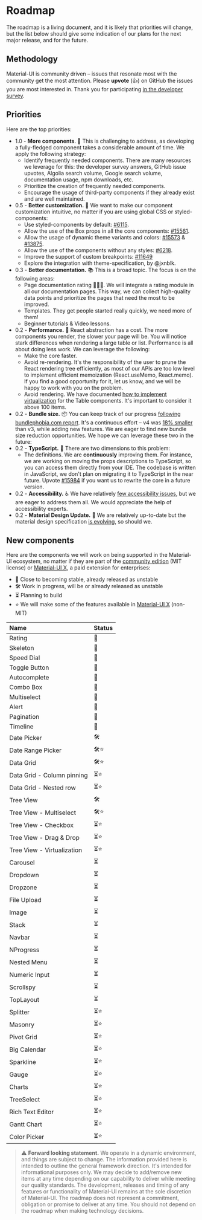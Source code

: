 # Roadmap

<p class="description">The roadmap is a living document, and it is likely that priorities will change, but the list below should give some indication of our plans for the next major release, and for the future.</p>

## Methodology

Material-UI is community driven – issues that resonate most with the community get the most attention.
Please **upvote** (👍) on GitHub the issues you are most interested in.
Thank you for participating [in the developer survey](https://material-ui.com/blog/2020-developer-survey-results/).

## Priorities

Here are the top priorities:

- 1.0 - **More components**. 🧰 This is challenging to address, as developing a fully-fledged component takes a considerable amount of time.
  We apply the following strategy:
  - Identify frequently needed components. There are many resources we leverage for this: the developer survey answers, GitHub issue upvotes, Algolia search volume, Google search volume, documentation usage, npm downloads, etc.
  - Prioritize the creation of frequently needed components.
  - Encourage the usage of third-party components if they already exist and are well maintained.
- 0.5 - **Better customization.** 💅 We want to make our component customization intuitive, no matter if you are using global CSS or styled-components:
  - Use styled-components by default: [#6115](https://github.com/mui-org/material-ui/issues/6115).
  - Allow the use of the Box props in all the core components: [#15561](https://github.com/mui-org/material-ui/issues/15561).
  - Allow the usage of dynamic theme variants and colors: [#15573](https://github.com/mui-org/material-ui/issues/15573) & [#13875](https://github.com/mui-org/material-ui/issues/13875).
  - Allow the use of the components without any styles: [#6218](https://github.com/mui-org/material-ui/issues/6218).
  - Improve the support of custom breakpoints: [#11649](https://github.com/mui-org/material-ui/issues/11649)
  - Explore the integration with theme-specification, by @jxnblk.
- 0.3 - **Better documentation.** 📚 This is a broad topic. The focus is on the following areas:
  - Page documentation rating 🥇🥈🥉. We will integrate a rating module in all our documentation pages. This way, we can collect high-quality data points and prioritize the pages that need the most to be improved.
  - Templates. They get people started really quickly, we need more of them!
  - Beginner tutorials & Video lessons.
- 0.2 - **Performance.** 🚀 React abstraction has a cost. The more components you render, the slower your page will be. You will notice stark differences when rendering a large table or list.
  Performance is all about doing less work. We can leverage the following:
  - Make the core faster.
  - Avoid re-rendering. It's the responsibility of the user to prune the React rendering tree efficiently,
    as most of our APIs are too low level to implement efficient memoization (React.useMemo, React.memo).
    If you find a good opportunity for it, let us know, and we will be happy to work with you on the problem.
  - Avoid rendering. We have documented [how to implement virtualization](/components/tables/#virtualized-table) for the Table components. It's important to consider it above 100 items.
- 0.2 - **Bundle size.** 📦 You can keep track of our progress [following bundlephobia.com report](https://bundlephobia.com/result?p=@material-ui/core).
  It's a continuous effort – v4 was [18% smaller](https://bundlephobia.com/result?p=@material-ui/core@3.9.2) than v3, while adding new features.
  We are eager to find new bundle size reduction opportunities. We hope we can leverage these two in the future:
- 0.2 - **TypeScript.** 📏 There are two dimensions to this problem:
  - The definitions. We are **continuously** improving them. For instance, we are working on moving the props descriptions to TypeScript, so you can access them directly from your IDE.
    The codebase is written in JavaScript, we don't plan on migrating it to TypeScript in the near future. Upvote [#15984](https://github.com/mui-org/material-ui/issues/15984) if you want us to rewrite the core in a future version.
- 0.2 - **Accessibility.** ♿️ We have relatively [few accessibility issues](https://darekkay.com/blog/accessible-ui-frameworks/), but we are eager to address them all. We would appreciate the help of accessibility experts.
- 0.2 - **Material Design Update.** 🎀 We are relatively up-to-date but the material design specification [is evolving](https://material.io/whats-new/), so should we.

## New components

Here are the components we will work on being supported in the Material-UI ecosystem, no matter if they are part of the [community edition](https://github.com/mui-org/material-ui) (MIT license) or [Material-UI X](https://github.com/mui-org/material-ui-x), a paid extension for enterprises:

- 🧪 Close to becoming stable, already released as unstable
- 🛠 Work in progress, will be or already released as unstable
- ⏳ Planning to build
- ⭐️ We will make some of the features available in [Material-UI X](https://github.com/mui-org/material-ui-x) (non-MIT)

| Name                       | Status |
| :------------------------- | ------ |
| Rating                     | 🧪     |
| Skeleton                   | 🧪     |
| Speed Dial                 | 🧪     |
| Toggle Button              | 🧪     |
| Autocomplete               | 🧪     |
| Combo Box                  | 🧪     |
| Multiselect                | 🧪     |
| Alert                      | 🧪     |
| Pagination                 | 🧪     |
| Timeline                   | 🧪     |
| Date Picker                | 🛠      |
| Date Range Picker          | 🛠⭐    |
| Data Grid                  | 🛠⭐️   |
| Data Grid - Column pinning | ⏳⭐️  |
| Data Grid - Nested row     | ⏳⭐️  |
| Tree View                  | 🛠      |
| Tree View - Multiselect    | 🛠⭐️   |
| Tree View - Checkbox       | ⏳⭐️  |
| Tree View - Drag & Drop    | ⏳⭐️  |
| Tree View - Virtualization | ⏳⭐️  |
| Carousel                   | ⏳     |
| Dropdown                   | ⏳     |
| Dropzone                   | ⏳     |
| File Upload                | ⏳     |
| Image                      | ⏳     |
| Stack                      | ⏳     |
| Navbar                     | ⏳     |
| NProgress                  | ⏳     |
| Nested Menu                | ⏳     |
| Numeric Input              | ⏳     |
| Scrollspy                  | ⏳     |
| TopLayout                  | ⏳     |
| Splitter                   | ⏳⭐️  |
| Masonry                    | ⏳⭐️  |
| Pivot Grid                 | ⏳⭐️  |
| Big Calendar               | ⏳⭐️  |
| Sparkline                  | ⏳⭐️  |
| Gauge                      | ⏳⭐️  |
| Charts                     | ⏳⭐️  |
| TreeSelect                 | ⏳⭐️  |
| Rich Text Editor           | ⏳⭐️  |
| Gantt Chart                | ⏳⭐️  |
| Color Picker               | ⏳⭐️  |

> ⚠️ **Forward looking statement.** We operate in a dynamic environment, and things are subject to change. The information provided here is intended to outline the general framework direction. It's intended for informational purposes only. We may decide to add/remove new items at any time depending on our capability to deliver while meeting our quality standards. The development, releases and timing of any features or functionality of Material-UI remains at the sole discretion of Material-UI. The roadmap does not represent a commitment, obligation or promise to deliver at any time. You should not depend on the roadmap when making technology decisions.
